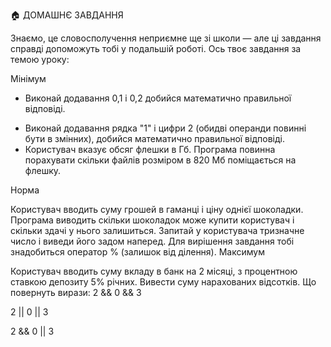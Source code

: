 🏠 ДОМАШНЄ ЗАВДАННЯ

Знаємо, це словосполучення неприємне ще зі школи — але ці завдання справді допоможуть тобі у подальшій роботі. Ось твоє завдання за темою уроку:

Мінімум

 - Виконай додавання 0,1 і 0,2 добийся математично правильної відповіді.
 + Виконай додавання рядка "1" і цифри 2 (обидві операнди повинні бути в змінних), добийся математично правильної відповіді.
 + Користувач вказує обсяг флешки в Гб. Програма повинна порахувати скільки файлів розміром в 820 Мб поміщається на флешку.

Норма

Користувач вводить суму грошей в гаманці і ціну однієї шоколадки. Програма виводить скільки шоколадок може купити користувач і скільки здачі у нього залишиться.
Запитай у користувача тризначне число і виведи його задом наперед. Для вирішення завдання тобі знадобиться оператор % (залишок від ділення).
Максимум

Користувач вводить суму вкладу в банк на 2 місяці, з процентною ставкою депозиту 5% річних. Вивести суму нарахованих відсотків.
Що повернуть вирази:
 2 && 0 && 3

 2 || 0 || 3

 2 && 0 || 3